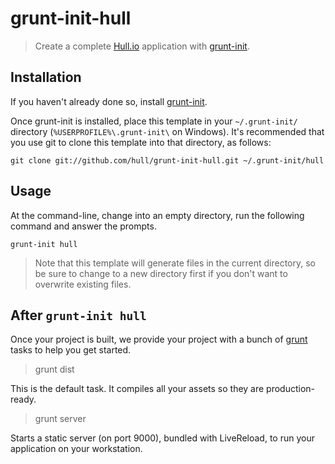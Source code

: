 # grunt-init-hull
> Create a complete [Hull.io][] application with [grunt-init][].

## Installation
If you haven't already done so, install [grunt-init][].

Once grunt-init is installed, place this template in your `~/.grunt-init/`
directory (`%USERPROFILE%\.grunt-init\` on Windows). It's recommended that you
use git to clone this template into that directory, as follows:

```
git clone git://github.com/hull/grunt-init-hull.git ~/.grunt-init/hull
```

## Usage
At the command-line, change into an empty directory, run the following command
and answer the prompts.

```
grunt-init hull
```

> Note that this template will generate files in the current directory, so
  be sure to change to a new directory first if you don't want to overwrite
  existing files.

## After `grunt-init hull`

Once your project is built, we provide your project with a bunch of [grunt][] tasks
to help you get started.

> grunt dist

This is the default task. It compiles all your assets so they are production-ready.

> grunt server

Starts a static server (on port 9000), bundled with LiveReload, to run your application on your workstation.


[grunt-init]: http://gruntjs.com/project-scaffolding
[grunt]: http://gruntjs.com/
[Hull.io]: http://hull.io

